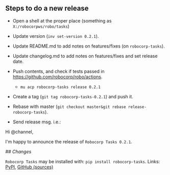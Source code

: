 
Steps to do a new release
---------------------------

- Open a shell at the proper place (something as `X:/robocorpws/robo/tasks`)

- Update version (`inv set-version 0.2.1`).

- Update README.md to add notes on features/fixes (on `robocorp-tasks`).

- Update changelog.md to add notes on features/fixes and set release date.

- Push contents, and check if tests passed in https://github.com/robocorp/robo/actions.
  - `mu acp robocorp-tasks release 0.2.1`

- Create a tag (`git tag robocorp-tasks-0.2.1`) and push it.

- Rebase with master (`git checkout master&git rebase release-robocorp-tasks`).

- Send release msg. i.e.:

Hi @channel,

I'm happy to announce the release of `Robocorp Tasks 0.2.1`.

*## Changes*


`Robocorp Tasks` may be installed with: `pip install robocorp-tasks`.
Links: [PyPI](https://pypi.org/project/robocorp-tasks/), [GitHub (sources)](https://github.com/robocorp/robocorp-tasks)